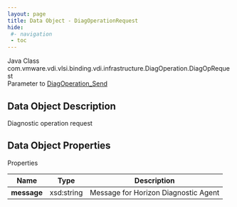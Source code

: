 ```yaml
---
layout: page
title: Data Object - DiagOperationRequest
hide:
 #- navigation
 - toc
---
```






Java Class
    com.vmware.vdi.vlsi.binding.vdi.infrastructure.DiagOperation.DiagOpRequest  
Parameter to
     [DiagOperation_Send](vdi.infrastructure.DiagOperation.md#send)  

## Data Object Description 

Diagnostic operation request 

## Data Object Properties

Properties

Name |  Type |  Description   
---|---|---  
**message**|  xsd:string|  Message for Horizon Diagnostic Agent   
  
  
  
 
  
  

